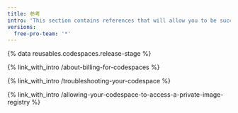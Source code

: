 ```yaml
---
title: 参考
intro: 'This section contains references that will allow you to be successful with {% data variables.product.prodname_codespaces %}'
versions:
  free-pro-team: '*'
---
```


{% data reusables.codespaces.release-stage %}

{% link_with_intro /about-billing-for-codespaces %}

{% link_with_intro /troubleshooting-your-codespace %}

{% link_with_intro /allowing-your-codespace-to-access-a-private-image-registry %}
